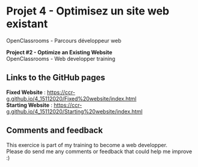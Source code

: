 # Projet 4 - Optimisez un site web existant 
OpenClassrooms - Parcours développeur web

**Project #2 - Optimize an Existing Website**<br>
OpenClassrooms - Web developper training

## Links to the GitHub pages
**Fixed Website** : https://ccr-g.github.io/4_15112020/Fixed%20website/index.html<br>
**Starting Website** : https://ccr-g.github.io/4_15112020/Starting%20website/index.html

## Comments and feedback
This exercice is part of my training to become a web developper.<br>
Please do send me any comments or feedback that could help me improve :)

